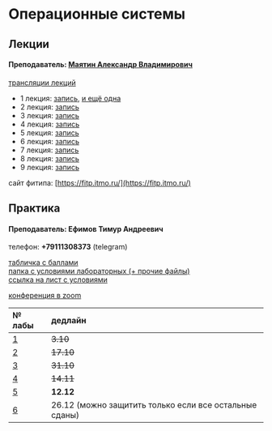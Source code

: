 # Операционные системы

## Лекции

#### Преподаватель: [Маятин Александр Владимирович](https://isu.ifmo.ru/pls/apex/f?p=2143:3:105747231495544::NO::PID:114568)

[трансляции лекций](https://www.twitch.tv/mayatin)

* 1 лекция: [запись](https://www.youtube.com/watch?v=Gw-8Yc6ZXPU&ab_channel=AlexanderMayatin), [и ещё одна](https://www.youtube.com/watch?v=OauvFXqzZlc&t=810s&ab_channel=AlexanderMayatin)
* 2 лекция: [запись](https://www.youtube.com/watch?v=F3PX38nF9TI&ab_channel=AlexanderMayatin)
* 3 лекция: [запись](https://www.youtube.com/watch?v=HETdXWS4Kho)
* 4 лекция: [запись](https://www.youtube.com/watch?v=VDRD5lhV5OQ&ab_channel=AlexanderMayatin)
* 5 лекция: [запись](https://www.youtube.com/watch?v=uFLMnETwXZw&ab_channel=AlexanderMayatin)
* 6 лекция: [запись](https://www.youtube.com/watch?v=d61GmuJ_fZ4&ab_channel=AlexanderMayatin)
* 7 лекция: [запись](https://www.youtube.com/watch?v=YziljB7DJgI&ab_channel=AlexanderMayatin)
* 8 лекция: [запись](https://www.youtube.com/watch?v=6MSSc4bOtFs&ab_channel=AlexanderMayatin)
* 9 лекция: [запись](https://www.youtube.com/watch?v=1yw9L_1YNS0&ab_channel=AlexanderMayatin)

сайт фитипа: [https://fitp.itmo.ru/](https://fitp.itmo.ru/)

## Практика

#### Преподаватель: Ефимов Тимур Андреевич

телефон: **+79111308373** \(telegram\)

[табличка с баллами](https://docs.google.com/spreadsheets/d/1n9YydxIeP9eLmR3dSG5WHvcDCj82FvZ2w8F5NztQ8YM/edit#gid=0
)  
[папка с условиями лабораторных \(+ прочие файлы\)](https://drive.google.com/drive/folders/1wgx3Y3Rx9KtK-Yoeun9vSh-GfVFlxUnW
)  
[ссылка на лист с условиями](https://docs.google.com/spreadsheets/d/1n9YydxIeP9eLmR3dSG5WHvcDCj82FvZ2w8F5NztQ8YM/edit#gid=1627091873)

[конференция в zoom](https://itmo.zoom.us/j/9151124949)

| № лабы | дедлайн |
| :--- | :--- |
| [1](https://drive.google.com/file/d/1GfbY60GyCBx_k3E6ZkZ0dXaVH_7g7yFK/view) | ~~3.10~~ |
| [2](https://drive.google.com/file/d/1czMh7rkebHVthPxVP54K8NkhBllkJ5O3/view) | ~~17.10~~ |
| [3](https://drive.google.com/file/d/16Ky6oF95Th0PWjzp54i8U2EeeyUl6BhN/view) | ~~31.10~~ |
| [4](https://drive.google.com/file/d/1o9DuDSY6sFNVsD_oY-xr9LXXi8KqbeUY/view) | ~~14.11~~ |
| [5](https://drive.google.com/file/d/1mEMx9OeYYsL14NkvxyuCdmyflqpE5yR-/view) | **12.12** |
| [6](https://drive.google.com/file/d/1OvJBvf4dyVJmvUOLWFladUFrSqgHZ7Vk/view) | 26.12 \(можно защитить только если все остальные сданы\) |


